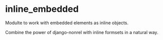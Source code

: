 inline_embedded
===============

Modulte to work with embedded elements as inline objects.

Combine the power of django-nonrel with inline formsets in a natural way.
